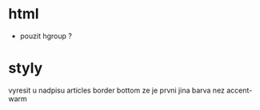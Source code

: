 # html
- pouzit hgroup ?

# styly
vyresit u nadpisu articles border bottom ze je prvni jina barva nez accent-warm